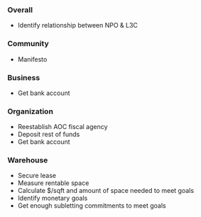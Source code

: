 ### Overall

- Identify relationship between NPO & L3C

### Community

- Manifesto

### Business

- Get bank account

### Organization

- Reestablish AOC fiscal agency
- Deposit rest of funds
- Get bank account

### Warehouse

- Secure lease
- Measure rentable space
- Calculate $/sqft and amount of space needed to meet goals
- Identify monetary goals
- Get enough subletting commitments to meet goals